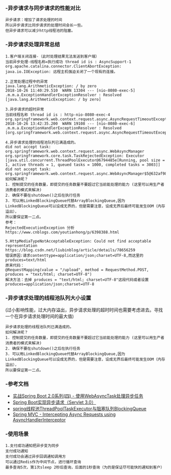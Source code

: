 ### -异步请求与同步请求的性能对比

```
异步请求：增加了请求处理的时间
所以异步请求比同步请求的处理时间会长一些。
但异步请求可以减少http线程池的阻塞。
```

### -异步请求处理异常总结
```
1.客户端关闭连接-（此时处理结果无法发送到客户端）
当前异步处理-线程名称=执行成功 thread id is : AsyncSupport-1
org.apache.catalina.connector.ClientAbortException: java.io.IOException: 远程主机强迫关闭了一个现有的连接。

2.正常处理过程中的异常
java.lang.ArithmeticException: / by zero
2018-10-26 11:40:29.510  WARN 13304 --- [nio-8080-exec-5] .m.m.a.ExceptionHandlerExceptionResolver : Resolved [java.lang.ArithmeticException: / by zero]

3.异步请求的超时异常
当前线程名称 thread id is : http-nio-8080-exec-4
org.springframework.web.context.request.async.AsyncRequestTimeoutException
2018-10-26 13:42:35.200  WARN 19108 --- [nio-8080-exec-6] .m.m.a.ExceptionHandlerExceptionResolver : Resolved [org.springframework.web.context.request.async.AsyncRequestTimeoutException]

4.异步请求处理的线程池队列已满造成的。
did not accept task: org.springframework.web.context.request.async.WebAsyncManager
org.springframework.core.task.TaskRejectedException: Executor [java.util.concurrent.ThreadPoolExecutor@6794485e[Running, pool size = 1, active threads = 1, queued tasks = 1000, completed tasks = 3003]] did not accept task: org.springframework.web.context.request.async.WebAsyncManager$5@632af98c
如何解决呢？
1. 控制提交的任务数量，即提交的任务数量不要超过它当前能处理的能力 (这里可以用生产者消费者的模式来解决)
2. 确保不要在shutdown()之后在执行任务
3. 可以用LinkedBlockingQueue代替ArrayBlockingQueue,因为LinkedBlockingQueue可以设成无界的，但是需要注意，设成无界后最终可能发生OOM（内存溢出），
所以要保证第一二点。
参考：
RejectedExecutionException 分析
https://www.cnblogs.com/youtianhong/p/6398388.html

5.HttpMediaTypeNotAcceptableException: Could not find acceptable representation
https://blog.csdn.net/liubinblog/article/details/78656259
错误原因:请求contenttype=application/json;charset=UTF-8,而这里的produces=text/html
原来代码：
@RequestMapping(value = "/upload", method = RequestMethod.POST, produces = "text/html; charset=UTF-8")
解决方法：去掉 produces = "text/html; charset=UTF-8"这段代码或者设置produces=application/json;charset=UTF-8

```
### -异步请求处理的线程池队列大小设置

(过小影响性能，过大内存溢出，异步请求处理的超时时间也需要考虑进去。寻找一个在异步请求处理时间的最大值)

```
异步请求处理的线程池队列已满造成的。
如何解决呢？
1. 控制提交的任务数量，即提交的任务数量不要超过它当前能处理的能力 (这里可以用生产者消费者的模式来解决)
2. 确保不要在shutdown()之后在执行任务
3. 可以用LinkedBlockingQueue代替ArrayBlockingQueue,因为LinkedBlockingQueue可以设成无界的，但是需要注意，设成无界后最终可能发生OOM（内存溢出），
所以要保证第一二点。
```
### -参考文档
 - [实战Spring Boot 2.0系列(四) - 使用WebAsyncTask处理异步任务](https://blog.csdn.net/baidu_22254181/article/details/80789090)
 - [Spring Boot实现异步请求（Servlet 3.0）](https://www.jb51.net/article/112246.htm)
 - [spring线程池ThreadPoolTaskExecutor与阻塞队列BlockingQueue](https://www.cnblogs.com/lic309/p/4186880.html)
 - [Spring MVC - Intercepting Async Requests using AsyncHandlerInterceptor](https://www.logicbig.com/tutorials/spring-framework/spring-web-mvc/async-intercept.html)
 
 ### -使用场景

 ```
1.支付成功通知把异步变为同步
支付成功通知
支付成功会通过异步回调通知调用方
可以通过Redis作为中间节点，进行循环查询
最多查询5次，第1次sleep 2秒后查询，后面的1秒查询（为的是保证尽可能快的通知到客户）
```